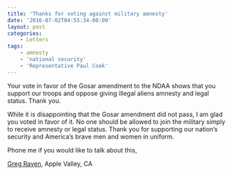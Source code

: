 ```yaml
---
title: 'Thanks for voting against military amnesty'
date: '2016-07-02T04:55:34-08:00'
layout: post
categories:
    - Letters
tags:
    - amnesty
    - 'national security'
    - 'Representative Paul Cook'
---
```


Your vote in favor of the Gosar amendment to the NDAA shows that you support our troops and oppose giving illegal aliens amnesty and legal status. Thank you.

While it is disappointing that the Gosar amendment did not pass, I am glad you voted in favor of it. No one should be allowed to join the military simply to receive amnesty or legal status. Thank you for supporting our nation’s security and America’s brave men and women in uniform.

Phone me if you would like to talk about this,

[Greg Raven](https://www.gregraven.org), Apple Valley, CA